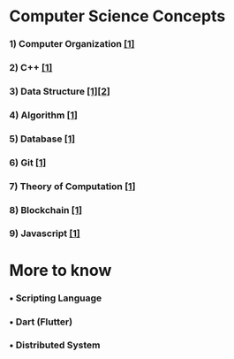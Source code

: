 
# Computer Science Concepts


### 1) Computer Organization [[1]](./fundamental/Computer_Organization.md)

### 2) C++ [[1]](./programming_language/conceptC++.md)

### 3) Data Structure [[1]](./data_structure/dataStructureBasic.md)[[2]](./data_structure/dataStructureAdvanced.md)

### 4) Algorithm [[1]](./algorithm)

### 5) Database [[1]](./database/relationalDatabase.md)

### 6) Git [[1]](./fundamental/Git.md)

### 7) Theory of Computation [[1]](./fundamental/TOC.md)

### 8) Blockchain [[1]](./blockchain/blockchain-concept.md)

### 9) Javascript [[1]](./programming_language/JS)



# More to know

### • Scripting Language

### • Dart (Flutter)

### • Distributed System
